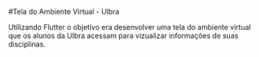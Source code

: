 #Tela do Ambiente Virtual - Ulbra

Utilizando Flutter o objetivo era desenvolver uma tela do ambiente virtual que os alunos da Ulbra acessam para vizualizar informações de suas disciplinas.
